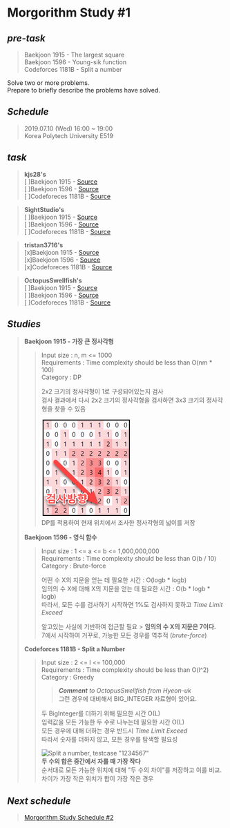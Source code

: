 <!-- Morgorithm Study #1 -->
# Morgorithm Study #1 
<!-- 주어진 과제 목록 -->
## *pre-task*  
  >Baekjoon 1915 - The largest square  
  >Baekjoon 1596 - Young-sik function  
  >Codeforces 1181B - Split a number  
  
Solve two or more problems.  
Prepare to briefly describe the problems have solved.  
  
## *Schedule*  
<!-- 실제 모임 시간과 모임이 이루어진 장소-->
  >2019.07.10 (Wed) 16:00 ~ 19:00  
  >Korea Polytech University E519  
  
## *task*  
<!-- 개인별 task 작성 가이드
 수정 후 기존 파일의 링크 유지(새로운 이름으로 업로드)
  >**Hong Gil-dong's**  
  >[x]Baekjoon 1915 - [Source](https://github.com/Gildong/Morgorithm/blob/master/Week1/Baekjoon1596_gildong.cpp)  
  >[x][Site name] [Problem number] - [~~Source~~](https://github.com/Gildong/Morgorithm/blob/master/Week1/Baekjoon1915_gildong.cpp) - 
  [Edited](https://github.com/Gildong/Morgorithm/blob/master/Week1/Baekjoon1596_gildong_v2.cpp)  
  >[x]Codeforeces 1181B - [Source](https://github.com/Gildong/Morgorithm/blob/master/Week1/Codeforces1181B_gildong.cpp)  
  -->

  >**kjs28's**  
  >[ ]Baekjoon 1915 - [Source]()  
  >[ ]Baekjoon 1596 - [Source]()  
  >[ ]Codeforeces 1181B - [Source]()  
  
  >**SightStudio's**  
  >[ ]Baekjoon 1915 - [Source]()  
  >[ ]Baekjoon 1596 - [Source]()  
  >[ ]Codeforeces 1181B - [Source]()  
  
  >**tristan3716's**  
  >[x]Baekjoon 1915 - [Source](https://github.com/tristan3716/Morgorithm/blob/master/Week1/Baekjoon1596_Hyeon-uk.cpp)  
  >[x]Baekjoon 1596 - [Source](https://github.com/tristan3716/Morgorithm/blob/master/Week1/Baekjoon1915_Hyeon-uk.cpp)  
  >[x]Codeforeces 1181B - [Source](https://github.com/tristan3716/Morgorithm/blob/master/Week1/Codeforces1181B_Hyeon-uk.cpp)  
  
  >**OctopusSwellfish's**  
  >[ ]Baekjoon 1915 - [Source]()  
  >[ ]Baekjoon 1596 - [Source]()  
  >[ ]Codeforeces 1181B - [Source]()  
  
## *Studies*  
<!-- 스터디 진행간 토의한 내용, 피드백 결과 등을 기록 -->
<!-- Input Size, Complexity requirements, Algorithm Category, Descriptions -->
  >**Baekjoon 1915 - 가장 큰 정사각형**  
  >>Input size : n, m <= 1000  
  >>Requirements : Time complexity should be less than O(nm * 100)  
  >>Category : DP  
  >>  
  >>2x2 크기의 정사각형이 1로 구성되어있는지 검사  
  >>검사 결과에서 다시 2x2 크기의 정사각형을 검사하면 3x3 크기의 정사각형을 찾을 수 있음  
  >>  
  >>![The largest square](../images/week1_BOJ_1915_the_largest_square.png)  
  >>DP를 적용하여 현재 위치에서 조사한 정사각형의 넓이를 저장  
  >  
  >**Baekjoon 1596 - 영식 함수**  
  >>Input size : 1 <= a <= b <= 1,000,000,000  
  >>Requirements : Time complexity should be less than O(b / 10)  
  >>Category : Brute-force  
  >>  
  >>어떤 수 X의 지문을 얻는 데 필요한 시간 : O(logb * logb)  
  >>임의의 수 X에 대해 X의 지문을 얻는 데 필요한 시간 : O(b * logb * logb)  
  >>따라서, 모든 수를 검사하기 시작하면 1%도 검사하지 못하고 *Time Limit Exceed*  
  >>  
  >>알고있는 사실에 기반하여 접근할 필요 > **임의의 수 X의 지문은 7이다.**  
  >>7에서 시작하여 거꾸로, 가능한 모든 경우를 역추적 (*brute-force*)  
  >  
  >**Codeforces 1181B - Split a Number**  
  >>Input size : 2 <= l <= 100,000  
  >>Requirements : Time complexity should be less than O(l^2)  
  >>Category : Greedy  
  >><!-- Feel free to add comments anywhere -->  
  >>>***Comment*** *to OctopusSwellfish from Hyeon-uk*  
  >>>그런 경우에 대비해서 BIG_INTEGER 자료형이 있어요.  
  >>
  >>두 BigInteger를 더하기 위해 필요한 시간 O(L)  
  >>입력값을 모든 가능한 두 수로 나누는데 필요한 시간 O(L)  
  >>모든 경우에 대해 더하는 경우 반드시 *Time Limit Exceed*  
  >>따라서 숫자를 더하지 않고, 모든 경우를 탐색할 필요성
  >>
  >>![Split a number, testcase "1234567"](../images/week1_Codeforces_1181B_split_a_number)  
  >>**두 수의 합은 중간에서 자를 때 가장 작다**  
  >>순서대로 모든 가능한 위치에 대해 "두 수의 차이"를 저장하고 이를 비교.  
  >>차이가 가장 작은 위치가 합이 가장 작은 경우  


## *Next schedule*  
<!-- 다음 스터디 수행 일정(이슈)을 태그함 -->
  >[Morgorithm Study Schedule \#2](#1)